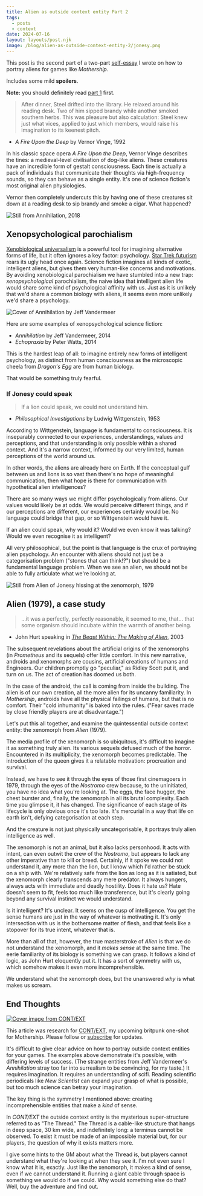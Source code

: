 ```yaml
---
title: Alien as outside context entity Part 2
tags:
  - posts
  - context
date: 2024-07-16
layout: layouts/post.njk
image: /blog/alien-as-outside-context-entity-2/jonesy.png
---
```

<aside>


This post is the second part of a two-part [self-essay](https://rolltodoubt.wordpress.com/2023/12/23/on-creative-method/) I wrote on how to portray aliens for games like _Mothership_.

Includes some mild **spoilers**.

**Note:** you should definitely read [part 1](/blog/alien-as-outside-context-entity) first.

</aside>

>After dinner, Steel drifted into the library. He relaxed around his reading desk. Two of him sipped brandy while another smoked southern herbs. This was pleasure but also calculation: Steel knew just what vices, applied to just which members, would raise his imagination to its keenest pitch.

- _A Fire Upon the Deep_ by Vernor Vinge, 1992

In his classic space opera _A Fire Upon the Deep_, Vernor Vinge describes the tines: a medieval-level civilisation of dog-like aliens. These creatures have an incredible form of gestalt consciousness. Each tine is actually a pack of individuals that communicate their thoughts via high-frequency sounds, so they can behave as a single entity. It's one of science fiction's most original alien physiologies.

Vernor then completely undercuts this by having one of these creatures sit down at a reading desk to sip brandy and smoke a cigar. What happened?

![Still from Annihilation, 2018](./content/blog/alien-as-outside-context-entity-2/annihilation.webp "The Lighthouse")

## Xenopsychological parochialism

[Xenobiological universalism](/blog/alien-as-outside-context-entity/#xenobiological-universalism) is a powerful tool for imagining alternative forms of life, but it often ignores a key factor: psychology. [Star Trek futurism](/blog/alien-as-outside-context-entity/#star-trek-futurism) rears its ugly head once again. Science fiction imagines all kinds of exotic, intelligent aliens, but gives them very human-like concerns and motivations. By avoiding xenobiological parochialism we have stumbled into a new trap: *xenopsychological* parochialism, the naive idea that intelligent alien life would share some kind of psychological affinity with us. Just as it is unlikely that we'd share a common biology with aliens, it seems even more unlikely we'd share a psychology.

<aside>

![Cover of Annihilation by Jeff Vandermeer](./content/blog/alien-as-outside-context-entity-2/annihilation.jpg "Annihilation")

Here are some examples of xenopsychological science fiction:

- *Annihilation* by Jeff Vandermeer, 2014
- *Echopraxia* by Peter Watts, 2014

</aside>


This is the hardest leap of all: to imagine entirely new forms of intelligent psychology, as distinct from human consciousness as the microscopic cheela from _Dragon's Egg_ are from human biology.

That would be something truly fearful.

### If Jonesy could speak

>If a lion could speak, we could not understand him.
- _Philosophical Investigations_ by Ludwig Wittgenstein, 1953

According to Wittgenstein, language is fundamental to consciousness. It is inseparably connected to our experiences, understandings, values and perceptions, and that understanding is only possible within a shared context. And it's a narrow context, informed by our very limited, human perceptions of the world around us.

In other words, the aliens are already here on Earth. If the conceptual gulf between us and lions is so vast then there's no hope of meaningful communication, then what hope is there for communication with hypothetical alien intelligences?

There are so many ways we might differ psychologically from aliens. Our values would likely be at odds. We would perceive different things, and if our perceptions are different, our experiences certainly would be. No language could bridge that gap, or so Wittgenstein would have it.

If an alien could speak, why would it? Would we even know it was talking? Would we even recognise it as intelligent?

All very philosophical, but the point is that language is the crux of portraying alien psychology. An encounter with aliens should not just be a categorisation problem ("stones that can think!?") but should be a fundamental language problem. When we see an alien, we should not be able to fully articulate what we're looking at.

![Still from Alien of Jonesy hissing at the xenomorph, 1979](./content/blog/alien-as-outside-context-entity-2/jonesy.png "Jonesy knows what's up")


## Alien (1979), a case study

>...it was a perfectly, perfectly reasonable, it seemed to me, that... that some organism should incubate within the warmth of another being.

- John Hurt speaking in *[The Beast Within: The Making of Alien](https://www.youtube.com/watch?v=F4G1Jg1oJt8)*, 2003

<aside>


The subsequent revelations about the artificial origins of the xenomorphs (in *Prometheus* and its sequels) offer little comfort. In this new narrative, androids and xenomorphs are cousins, artificial creations of humans and Engineers. Our children promptly go "peculiar," as Ridley Scott put it, and turn on us. The act of creation has doomed us both.

In the case of the android, the call is coming from inside the building. The alien is of our own creation, all the more alien for its uncanny familiarity. In *Mothership*, androids have all the physical failings of humans, but that is no comfort. Their "cold inhumanity" is baked into the rules. ("Fear saves made by close friendly players are at disadvantage.")

</aside>

Let's put this all together, and examine the quintessential outside context entity: the xenomorph from _Alien_ (1979).

The media profile of the xenomorph is so ubiquitous, it's difficult to imagine it as something truly alien. Its various sequels defused much of the horror. Encountered in its multiplicity, the xenomorph becomes predictable. The introduction of the queen gives it a relatable motivation: procreation and survival.

Instead, we have to see it through the eyes of those first cinemagoers in 1979, through the eyes of the _Nostromo_ crew because, to the uninitiated, you have no idea what you're looking at. The eggs, the face hugger, the chest burster and, finally, the xenomorph in all its brutal complexity. Each time you glimpse it, it has changed. The significance of each stage of its lifecycle is only obvious once it's too late. It's mercurial in a way that life on earth isn't, defying categorisation at each step.

And the creature is not just physically uncategorisable, it portrays truly alien intelligence as well.

The xenomorph is not an animal, but it also lacks personhood. It acts with intent, can even outwit the crew of the *Nostromo*, but appears to lack any other imperative than to kill or breed. Certainly, if it spoke we could not understand it, any more than the lion, but I know which I'd rather be stuck on a ship with. We're relatively safe from the lion as long as it is satiated, but the xenomorph clearly transcends any mere predator. It always hungers, always acts with immediate and deadly hostility. Does it hate us? Hate doesn't seem to fit, feels too much like transference, but it's clearly going beyond any survival instinct we would understand.

Is it intelligent? It's unclear. It seems on the cusp of intelligence. You get the sense humans are just in the way of whatever is motivating it. It's only intersection with us is the bothersome matter of flesh, and that feels like a stopover for its true intent, whatever that is.

More than all of that, however, the true masterstroke of _Alien_ is that we do not understand the xenomorph, and it *makes sense* at the same time. The eerie familiarity of its biology is something we can grasp. It follows a kind of logic, as John Hurt eloquently put it. It has a sort of symmetry with us, which somehow makes it even more incomprehensible.

We understand what the xenomorph does, but the unanswered *why* is what makes us scream.

## End Thoughts

<aside>

[![Cover image from CONT/EXT](./content/products/context/preview.png "CONT/EXT")](/products/context)

This article was research for [CONT/EXT](/products/context), my upcoming britpunk one-shot for Mothership. Please follow or [subscribe](/mailing-list/) for updates.

</aside>

It's difficult to give clear advice on how to portray outside context entities for your games. The examples above demonstrate it's possible, with differing levels of success. (The strange entities from Jeff Vandermeer's _Annihilation_ stray too far into surrealism to be convincing, for my taste.) It requires imagination. It requires an understanding of scifi. Reading scientific periodicals like _New Scientist_ can expand your grasp of what is possible, but too much science can betray your imagination.

The key thing is the symmetry I mentioned above: creating incomprehensible entities that make a *kind* of sense.

In _CONT/EXT_ the outside context entity is the mysterious super-structure referred to as "The Thread."  The Thread is a cable-like structure that hangs in deep space, 30 km wide, and indefinitely long: a terminus cannot be observed. To exist it must be made of an impossible material but, for our players, the question of why it exists matters more.

I give some hints to the GM about what the Thread is, but players cannot understand what they're looking at when they see it. I'm not even sure I know what it is, exactly. Just like the xenomorph, it makes a kind of sense, even if we cannot understand it. Running a giant cable through space is something we would do if we could. Why would something else do that? Well, buy the adventure and find out.

